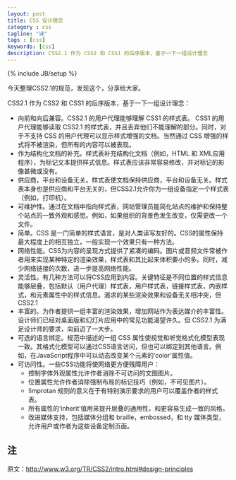 ```yaml
---
layout: post
title: CSS 设计理念
category : css
tagline: "译"
tags : [css]
keywords: [css]
description: CSS2.1 作为 CSS2 和 CSS1 的后序版本，基于一下一组设计理念
---
```

{% include JB/setup %}

今天整理CSS2.1的规范，发现这个，分享给大家。

CSS2.1 作为 CSS2 和 CSS1 的后序版本，基于一下一组设计理念：

- 向前和向后兼容。CSS2.1 的用户代理能够理解 CSS1 的样式表。 CSS1 的用户代理能够读取 CSS2.1 的样式表，并且丢弃他们不能理解的部分。同时，对于不支持 CSS 的用户代理可以显示样式增强的文档。当然通过 CSS 增强的样式将不被渲染，但所有的内容可以被表现。
- 作为结构化文档的补充。样式表补充结构化文档（例如，HTML 和 XML应用程序），为标记文本提供样式信息。样式表应该非常容易修改，并对标记的影像甚微或没有。
- 供应商，平台和设备无关。样式表使文档保持供应商，平台和设备无关。样式表本身也是供应商和平台无关的，但CSS2.1允许你为一组设备指定一个样式表（例如，打印机）。
- 可维护性。通过在文档中指向样式表，网站管理员能简化站点的维护和保持整个站点的一致外观和感觉。例如，如果组织的背景色发生改变，仅需更改一个文件。
- 简单。CSS 是一门简单的样式语言，是对人类读写友好的。CSS的属性保持最大程度上的相互独立，一般实现一个效果只有一种方法。
- 网络性能。CSS为内容的呈现方式提供了紧凑的编码。图片或音频文件常被作者用来实现某种特定的渲染效果，样式表和其比起来体积要小的多。同时，减少网络链接的次数，进一步提高网络性能。
- 灵活性。有几种方法可以将CSS应用到内容。关键特征是不同位置的样式信息能够层叠，包括默认（用户代理）样式表，用户样式表，链接样式表，内嵌样式，和元素属性中的样式信息。渴求的某些渲染效果和设备无关相冲突，但CSS2.1
- 丰富的。为作者提供一组丰富的渲染效果，增加网站作为表达媒介的丰富性。设计师们已经对桌面版和幻灯片应用中的常见功能渴望许久。但 CSS2.1 为满足设计师的要求，向前迈了一大步。
- 可选的语言绑定。规范中描述的一组 CSS 属性使视觉和听觉格式化模型表现一致。其格式化模型可以通过CSS语言访问，但也可以绑定到其他语言。例如，在JavaScript程序中可以动态改变某个元素的‘color’属性值。
- 可访问性。一些CSS功能将使网络更方便残障用户：
  - 控制字体外观属性允许作者消除不可访问的文图图片。
  - 位置属性允许作者消除强制布局的标记技巧（例如，不可见图片）。
  - !improtan 规则的意义在于有特别演示要求的用户可以覆盖作者的样式表。
  - 所有属性的‘inherit’值用来提升层叠的通用性，和更容易生成一致的风格。
  - 改进媒体支持，包括媒体分组和 braille，embossed，和 tty 媒体类型，允许用户或作者为这些设备定制页面。

## 注

原文：http://www.w3.org/TR/CSS2/intro.html#design-principles
